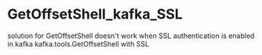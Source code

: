 # GetOffsetShell_kafka_SSL
solution for GetOffsetShell doesn't work when SSL authentication is enabled in kafka
kafka.tools.GetOffsetShell with SSL

